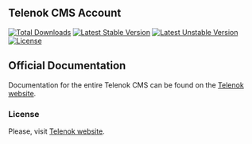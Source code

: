 ## Telenok CMS Account

[![Total Downloads](https://poser.pugx.org/telenok/core/downloads.svg)](https://packagist.org/packages/telenok/account)
[![Latest Stable Version](https://poser.pugx.org/telenok/core/v/stable.svg)](https://packagist.org/packages/telenok/account)
[![Latest Unstable Version](https://poser.pugx.org/telenok/core/v/unstable.svg)](https://packagist.org/packages/telenok/account)
[![License](https://poser.pugx.org/telenok/core/license.svg)](https://packagist.org/packages/telenok/account)

## Official Documentation

Documentation for the entire Telenok CMS can be found on the [Telenok website](http://telenok.com/docs).

### License

Please, visit [Telenok website](http://telenok.com/license).
